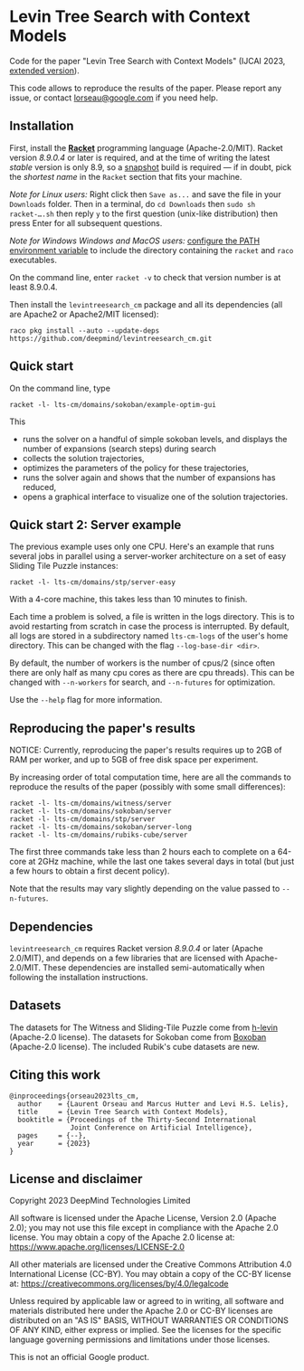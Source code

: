 # Levin Tree Search with Context Models

Code for the paper "Levin Tree Search with Context Models" (IJCAI 2023, 
[extended version](https://arxiv.org/abs/2305.16945)).

This code allows to reproduce the results of the paper. 
Please report any issue, or contact lorseau@google.com if you need help.

## Installation

First, install the [**Racket**](https://racket-lang.org/) programming language
(Apache-2.0/MIT).
Racket version *8.9.0.4* or later is required, and at the time of writing
the latest *stable* version is only 8.9, 
so a [snapshot](https://users.cs.utah.edu/plt/snapshots/) build is required —
if in doubt, pick the *shortest name* in the `Racket` section that fits your
machine.

*Note for Linux users:*
Right click then `Save as...` and save the file in your `Downloads` folder.
Then in a terminal, do `cd Downloads` then `sudo sh racket-….sh` then reply `y`
to the first question (unix-like distribution) then press Enter for all
subsequent questions.

*Note for Windows Windows and MacOS users:*
[configure the PATH environment variable](https://github.com/racket/racket/wiki/Configure-Command-Line-for-Racket)
to include the directory containing the `racket` and `raco` executables.

On the command line, enter `racket -v` to check that version number is at least
8.9.0.4.

Then install the `levintreesearch_cm` package and all
its dependencies (all are Apache2 or Apache2/MIT licensed):

```shell
raco pkg install --auto --update-deps https://github.com/deepmind/levintreesearch_cm.git
```

## Quick start

On the command line, type

```shell
racket -l- lts-cm/domains/sokoban/example-optim-gui
```
This 
* runs the solver on a handful of simple sokoban levels, and displays
  the number of expansions (search steps) during search
* collects the solution trajectories,
* optimizes the parameters of the policy for these trajectories,
* runs the solver again and shows that the number of expansions has 
  reduced,
* opens a graphical interface to visualize one of the
  solution trajectories.

## Quick start 2: Server example

The previous example uses only one CPU.
Here's an example that runs several jobs in parallel using a server-worker
architecture on a set of easy Sliding Tile Puzzle instances:

```shell
racket -l- lts-cm/domains/stp/server-easy
```

With a 4-core machine, this takes less than 10 minutes to finish.

Each time a problem is solved, a file is written in the logs directory.
This is to avoid restarting from scratch in case the process is interrupted.
By default, all logs are stored in a subdirectory named `lts-cm-logs`
of the user's home directory.
This can be changed with the flag `--log-base-dir <dir>`.

By default, the number of workers is the number of cpus/2 (since often there 
are only half as many cpu cores as there are cpu threads). This can be changed
with `--n-workers` for search, and `--n-futures` for optimization.

Use the `--help` flag for more information.

## Reproducing the paper's results

NOTICE: Currently, reproducing the paper's results requires up to 2GB 
of RAM per worker, and up to 5GB of free disk space per experiment.

By increasing order of total computation time, here are all the commands to 
reproduce the results of the paper (possibly with some small differences):

```shell
racket -l- lts-cm/domains/witness/server
racket -l- lts-cm/domains/sokoban/server
racket -l- lts-cm/domains/stp/server
racket -l- lts-cm/domains/sokoban/server-long
racket -l- lts-cm/domains/rubiks-cube/server
```

The first three commands take less than 2 hours each to complete on a 64-core 
at 2GHz machine, while the last one takes several days in total (but just a few 
hours to obtain a first decent policy).

Note that the results may vary slightly depending on the value passed to
`--n-futures`.

## Dependencies

`levintreesearch_cm` requires Racket version *8.9.0.4* or later
(Apache 2.0/MIT), and depends on a few libraries that are licensed with 
Apache-2.0/MIT.
These dependencies are installed semi-automatically when following the
installation instructions.

## Datasets

The datasets for The Witness and Sliding-Tile Puzzle come from
[h-levin](https://github.com/levilelis/h-levin) (Apache-2.0 license).
The datasets for Sokoban come from
[Boxoban](https://github.com/deepmind/boxoban-levels)
(Apache-2.0 license).
The included Rubik's cube datasets are new.

## Citing this work

```
@inproceedings{orseau2023lts_cm,
  author    = {Laurent Orseau and Marcus Hutter and Levi H.S. Lelis},
  title     = {Levin Tree Search with Context Models},
  booktitle = {Proceedings of the Thirty-Second International 
               Joint Conference on Artificial Intelligence},
  pages     = {--},
  year      = {2023}
}
```

## License and disclaimer

Copyright 2023 DeepMind Technologies Limited

All software is licensed under the Apache License, Version 2.0 (Apache 2.0);
you may not use this file except in compliance with the Apache 2.0 license.
You may obtain a copy of the Apache 2.0 license at:
https://www.apache.org/licenses/LICENSE-2.0

All other materials are licensed under the Creative Commons Attribution 4.0
International License (CC-BY). You may obtain a copy of the CC-BY license at:
https://creativecommons.org/licenses/by/4.0/legalcode

Unless required by applicable law or agreed to in writing, all software and
materials distributed here under the Apache 2.0 or CC-BY licenses are
distributed on an "AS IS" BASIS, WITHOUT WARRANTIES OR CONDITIONS OF ANY KIND,
either express or implied. See the licenses for the specific language governing
permissions and limitations under those licenses.

This is not an official Google product.

